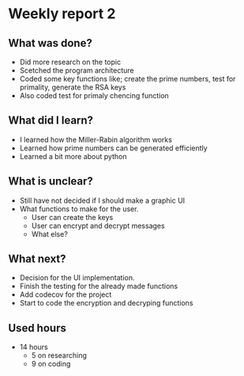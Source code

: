 # Weekly report 2
## What was done?
- Did more research on the topic
- Scetched the program architecture
- Coded some key functions like; create the prime numbers, test for primality, generate the RSA keys
- Also coded test for primaly chencing function 
## What did I learn?
- I learned how the Miller-Rabin algorithm works
- Learned how prime numbers can be generated efficiently
- Learned a bit more about python
## What is unclear?
- Still have not decided if I should make a graphic UI
- What functions to make for the user. 
    - User can create the keys
    - User can encrypt and decrypt messages
    - What else?
## What next?
- Decision for the UI implementation.
- Finish the testing for the already made functions
- Add codecov for the project
- Start to code the encryption and decryping functions
## Used hours
- 14 hours
    - 5 on researching
    - 9 on coding
